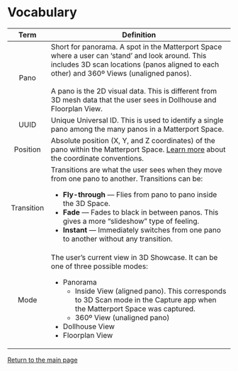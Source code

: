 
# Vocabulary

 Term | Definition
:----:| ----------
Pano | Short for panorama. A spot in the Matterport Space where a user can ‘stand’ and look around. This includes 3D scan locations (panos aligned to each other) and 360º Views (unaligned panos).<br/><br/>A pano is the 2D visual data. This is different from 3D mesh data that the user sees in Dollhouse and Floorplan View.
UUID | Unique Universal ID. This is used to identify a single pano among the many panos in a Matterport Space.
Position | Absolute position (X, Y, and Z coordinates) of the pano within the Matterport Space. [Learn more](concepts.md) about the coordinate conventions.
Transition | Transitions are what the user sees when they move from one pano to another. Transitions can be: <ul><li>**Fly-through** — Flies from pano to pano inside the 3D Space.</li> <li>**Fade** — Fades to black in between panos. This gives a more “slideshow” type of feeling.</li> <li>**Instant** — Immediately switches from one pano to another without any transition.</li></ul>
Mode | The user’s current view in 3D Showcase. It can be one of three possible modes: <ul><li>Panorama <ul><li>Inside View (aligned pano). This corresponds to 3D Scan mode in the Capture app when the Matterport Space was captured.</li><li>360º View (unaligned pano)</li></ul><li>Dollhouse View</li><li>Floorplan View</li></ul>


[Return to the main page](index.md)
